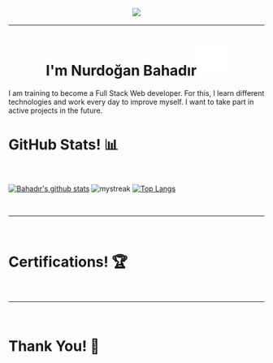 <p align="center">
  <img src="https://miro.medium.com/max/2048/1*OohqW5DGh9CQS4hLY5FXzA.png" height="230"/>
</p>
<hr>
<h1 align="center">I'm Nurdoğan Bahadır<img src="https://github.com/Kathryn-Jie/Kathryn-Jie/blob/main/wave.gif" width="60px"/></h1>
I am training to become a Full Stack Web developer. For this, I learn different technologies and work every day to improve myself. I want to take part in active projects in the future.

<br>
<h1>GitHub Stats! 📊</h1>
<Br>
  
[![Bahadır's github stats](https://github-readme-stats.vercel.app/api?username=nurdoganbahadir&show_icons=true&theme=tokyonight)](https://github.com/nurdoganbahadir/github-readme-stats) 
<img src="https://github-readme-streak-stats.herokuapp.com/?user=nurdoganbahadir&theme=tokyonight" alt="mystreak"/>
[![Top Langs](https://github-readme-stats.vercel.app/api/top-langs/?username=nurdoganbahadir&layout=compact&theme=tokyonight)](https://github.com/nurdoganbahadir/github-readme-stats)

<Br>
<hr>
<Br>
<h1>Certifications! 🏆</h1>
<Br>
<hr>
<Br>
<h1>Thank You! 🤵 </h1>
<Br>

